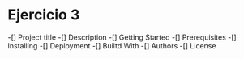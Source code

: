 # Ejercicio 3

-[] Project title
-[] Description
-[] Getting Started
-[] Prerequisites
-[] Installing
-[] Deployment
-[] Builtd With
-[] Authors
-[] License